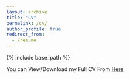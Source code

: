 ```yaml
---
layout: archive
title: "CV"
permalink: /cv/
author_profile: true
redirect_from:
  - /resume
---
```


{% include base_path %}


You can View/Download my Full CV From [Here](files/cv.pdf)

 <!--
Education
======
 * Ph.D in Version Control Theory, GitHub University, 2018 (expected) 
* M.Sc. in Biotechnology, E-JUST University, 2023
* B.Sc. in Botany and Microbiology, Sohag University, 2017

Work experience
======
* Spring 2024: Academic Pages Collaborator
  * Github University
  * Duties includes: Updates and improvements to template
  * Supervisor: The Users

* Fall 2015: Research Assistant
  * Github University
  * Duties included: Merging pull requests
  * Supervisor: Professor Hub

* Summer 2015: Research Assistant
  * Github University
  * Duties included: Tagging issues
  * Supervisor: Professor Git
  -->

<!--
Skills
======
* Linux / Shell
* R Programming
  * Data Analysis
  * Data Visualization
  * Markdown
* Python 

-->

<!-- 
Publications
======
  <ul>{% for post in site.publications reversed %}
    {% include archive-single-cv.html %}
  {% endfor %}</ul>


Talks
======
  <ul>{% for post in site.talks reversed %}
    {% include archive-single-talk-cv.html  %}
  {% endfor %}</ul>
  
Teaching
======
  <ul>{% for post in site.teaching reversed %}
    {% include archive-single-cv.html %}
  {% endfor %}</ul>
  
Service and leadership
======
* Currently signed in to 43 different slack teams

-->
